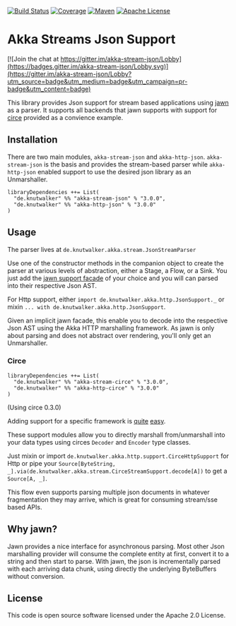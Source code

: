 [![Build Status][ci-img]][ci]
[![Coverage][coverage-img]][coverage]
[![Maven][maven-img]][maven]
[![Apache License][license-img]][license]

# Akka Streams Json Support

[![Join the chat at https://gitter.im/akka-stream-json/Lobby](https://badges.gitter.im/akka-stream-json/Lobby.svg)](https://gitter.im/akka-stream-json/Lobby?utm_source=badge&utm_medium=badge&utm_campaign=pr-badge&utm_content=badge)

This library provides Json support for stream based applications using [jawn](https://github.com/non/jawn)
as a parser. It supports all backends that jawn supports with support for [circe](https://github.com/travisbrown/circe) provided as a convience example.


## Installation

There are two main modules, `akka-stream-json` and `akka-http-json`.
`akka-stream-json` is the basis and provides the stream-based parser while
`akka-http-json` enabled support to use the desired json library as an Unmarshaller.


```
libraryDependencies ++= List(
  "de.knutwalker" %% "akka-stream-json" % "3.0.0",
  "de.knutwalker" %% "akka-http-json" % "3.0.0"
)
```

## Usage

The parser lives at `de.knutwalker.akka.stream.JsonStreamParser`

Use one of the constructor methods in the companion object to create the parser at 
various levels of abstraction, either a Stage, a Flow, or a Sink.
You just add the [jawn support facade](https://github.com/non/jawn#supporting-external-asts-with-jawn)
of your choice and you will can parsed into their respective Json AST.


For Http support, either `import de.knutwalker.akka.http.JsonSupport._`
or mixin `... with de.knutwalker.akka.http.JsonSupport`.

Given an implicit jawn facade, this enable you to decode into the respective Json AST
using the Akka HTTP marshalling framework. As jawn is only about parsing and does not abstract
over rendering, you'll only get an Unmarshaller.


### Circe

```
libraryDependencies ++= List(
  "de.knutwalker" %% "akka-stream-circe" % "3.0.0",
  "de.knutwalker" %% "akka-http-circe" % "3.0.0"
)
```

(Using circe 0.3.0)

Adding support for a specific framework is
[quite](support/stream-circe/src/main/scala/de/knutwalker/akka/stream/support/CirceStreamSupport.scala)
[easy](support/http-circe/src/main/scala/de/knutwalker/akka/http/support/CirceHttpSupport.scala).

These support modules allow you to directly marshall from/unmarshall into your data types
using circes `Decoder` and `Encoder` type classes.

Just mixin or import `de.knutwalker.akka.http.support.CirceHttpSupport` for Http
or pipe your `Source[ByteString, _].via(de.knutwalker.akka.stream.CirceStreamSupport.decode[A])`
to get a `Source[A, _]`.
 
This flow even supports parsing multiple json documents in whatever
fragmentation they may arrive, which is great for consuming stream/sse based APIs.


## Why jawn?

Jawn provides a nice interface for asynchronous parsing.
Most other Json marshalling provider will consume the complete entity
at first, convert it to a string and then start to parse.
With jawn, the json is incrementally parsed with each arriving data chunk,
using directly the underlying ByteBuffers without conversion.

## License

This code is open source software licensed under the Apache 2.0 License.

[ci-img]: https://img.shields.io/travis/knutwalker/akka-stream-json/master.svg
[coverage-img]: https://img.shields.io/codecov/c/github/knutwalker/akka-stream-json/master.svg
[maven-img]: https://img.shields.io/maven-central/v/de.knutwalker/akka-stream-json_2.11.svg?label=latest
[license-img]: https://img.shields.io/badge/license-APACHE_2-green.svg

[ci]: https://travis-ci.org/knutwalker/akka-stream-json
[coverage]: https://codecov.io/github/knutwalker/akka-stream-json
[maven]: http://search.maven.org/#search|ga|1|g%3A%22de.knutwalker%22%20AND%20%28a%3Aakka-stream-*_2.11%20OR%20a%3Aakka-http-*_2.11%29
[license]: https://www.apache.org/licenses/LICENSE-2.0
